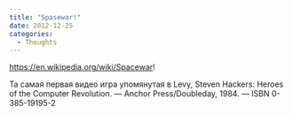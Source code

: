 ```yaml
---
title: "Spasewar!"
date: 2012-12-25
categories:
  - Thoughts
---
```


https://en.wikipedia.org/wiki/Spacewar!
  
Та самая первая видео игра упомянутая в Levy, Steven Hackers: Heroes of the Computer Revolution. — Anchor Press/Doubleday, 1984. — ISBN 0-385-19195-2
